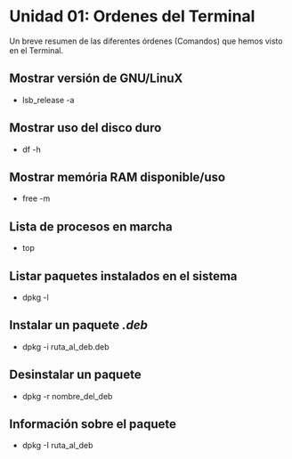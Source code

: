 # Unidad 01: Ordenes del Terminal #

Un breve resumen de las diferentes órdenes (Comandos) que hemos visto en el Terminal.

## Mostrar versión de GNU/LinuX ##

* lsb_release -a

## Mostrar uso del disco duro ##

* df -h

## Mostrar memória RAM disponible/uso ##

* free -m

## Lista de procesos en marcha ##

* top

## Listar paquetes instalados en el sistema ##

* dpkg -l

## Instalar un paquete *.deb* ##

* dpkg -i ruta_al_deb.deb

## Desinstalar un paquete ##

* dpkg -r nombre_del_deb

## Información sobre el paquete ##

* dpkg -I ruta_al_deb
